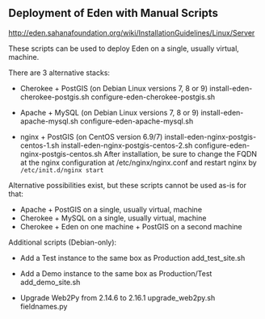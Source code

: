 Deployment of Eden with Manual Scripts
--------------------------------------

http://eden.sahanafoundation.org/wiki/InstallationGuidelines/Linux/Server

These scripts can be used to deploy Eden on a single, usually virtual, machine.

There are 3 alternative stacks:
* Cherokee + PostGIS (on Debian Linux versions 7, 8 or 9)
    install-eden-cherokee-postgis.sh
    configure-eden-cherokee-postgis.sh
    
* Apache + MySQL (on Debian Linux versions 7, 8 or 9)
    install-eden-apache-mysql.sh
    configure-eden-apache-mysql.sh

* nginx + PostGIS (on CentOS version 6.9/7)
    install-eden-nginx-postgis-centos-1.sh
    install-eden-nginx-postgis-centos-2.sh
    configure-eden-nginx-postgis-centos.sh
    After installation, be sure to change the FQDN at the nginx configuration at /etc/nginx/nginx.conf and restart nginx by `/etc/init.d/nginx start`

Alternative possibilities exist, but these scripts cannot be used as-is for that:
* Apache + PostGIS on a single, usually virtual, machine
* Cherokee + MySQL on a single, usually virtual, machine
* Cherokee + Eden on one machine + PostGIS on a second machine


Additional scripts (Debian-only):

* Add a Test instance to the same box as Production
    add_test_site.sh

* Add a Demo instance to the same box as Production/Test
    add_demo_site.sh

* Upgrade Web2Py from 2.14.6 to 2.16.1
    upgrade_web2py.sh
    fieldnames.py

